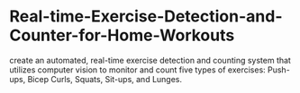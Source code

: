 # Real-time-Exercise-Detection-and-Counter-for-Home-Workouts
create an automated, real-time exercise detection and counting system that utilizes computer vision to monitor and count five types of exercises: Push-ups, Bicep Curls, Squats, Sit-ups, and Lunges. 
